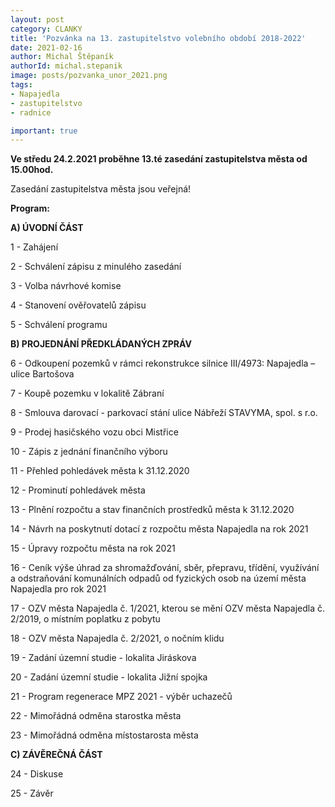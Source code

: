 ```yaml
---
layout: post
category: CLANKY
title: 'Pozvánka na 13. zastupitelstvo volebního období 2018-2022'
date: 2021-02-16
author: Michal Štěpaník
authorId: michal.stepanik
image: posts/pozvanka_unor_2021.png
tags: 
- Napajedla 
- zastupitelstvo 
- radnice

important: true
---
```


**Ve středu 24.2.2021 proběhne 13.té zasedání zastupitelstva města od 15.00hod.** 

Zasedání zastupitelstva města jsou veřejná!

**Program:**

**A) ÚVODNÍ ČÁST**

 1 - Zahájení
 
 2 - Schválení zápisu z minulého zasedání
 
 3 - Volba návrhové komise
 
 4 - Stanovení ověřovatelů zápisu
 
 5 - Schválení programu
 
 
**B) PROJEDNÁNÍ PŘEDKLÁDANÝCH ZPRÁV**

 6 - Odkoupení pozemků v rámci rekonstrukce silnice III/4973: Napajedla – ulice Bartošova
 
 7 - Koupě pozemku v lokalitě Zábraní
 
 8 - Smlouva darovací - parkovací stání ulice Nábřeží STAVYMA, spol. s r.o.
 
 9 - Prodej hasičského vozu obci Mistřice
 
10 - Zápis z jednání finančního výboru

11 - Přehled pohledávek města k 31.12.2020

12 - Prominutí pohledávek města

13 - Plnění rozpočtu a stav finančních prostředků města k 31.12.2020

14 - Návrh na poskytnutí dotací z rozpočtu města Napajedla na rok 2021

15 - Úpravy rozpočtu města na rok 2021

16 - Ceník výše úhrad za shromažďování, sběr, přepravu, třídění, využívání a odstraňování komunálních odpadů od fyzických osob na území města Napajedla pro rok 2021

17 - OZV města Napajedla č. 1/2021, kterou se mění OZV města Napajedla č. 2/2019, o místním poplatku z pobytu

18 - OZV města Napajedla č. 2/2021, o nočním klidu

19 - Zadání územní studie - lokalita Jiráskova

20 - Zadání územní studie - lokalita Jižní spojka

21 - Program regenerace MPZ 2021 - výběr uchazečů

22 - Mimořádná odměna starostka města

23 - Mimořádná odměna místostarosta města 


**C) ZÁVĚREČNÁ ČÁST**

24 - Diskuse

25 - Závěr
